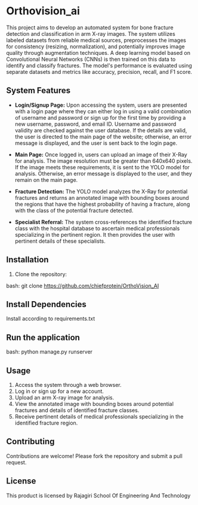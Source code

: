# Orthovision_ai

This project aims to develop an automated system for bone fracture detection and classification in arm X-ray images. The system utilizes labeled datasets from reliable medical sources, preprocesses the images for consistency (resizing, normalization), and potentially improves image quality through augmentation techniques. A deep learning model based on Convolutional Neural Networks (CNNs) is then trained on this data to identify and classify fractures. The model's performance is evaluated using separate datasets and metrics like accuracy, precision, recall, and F1 score.

## System Features

- **Login/Signup Page:** Upon accessing the system, users are presented with a login page where they can either log in using a valid combination of username and password or sign up for the first time by providing a new username, password, and email ID. Username and password validity are checked against the user database. If the details are valid, the user is directed to the main page of the website; otherwise, an error message is displayed, and the user is sent back to the login page.

- **Main Page:** Once logged in, users can upload an image of their X-Ray for analysis. The image resolution must be greater than 640x640 pixels. If the image meets these requirements, it is sent to the YOLO model for analysis. Otherwise, an error message is displayed to the user, and they remain on the main page.

- **Fracture Detection:** The YOLO model analyzes the X-Ray for potential fractures and returns an annotated image with bounding boxes around the regions that have the highest probability of having a fracture, along with the class of the potential fracture detected.

- **Specialist Referral:** The system cross-references the identified fracture class with the hospital database to ascertain medical professionals specializing in the pertinent region. It then provides the user with pertinent details of these specialists.

## Installation

1. Clone the repository:

bash: 
git clone https://github.com/chiefprotein/OrthoVision_AI

## Install Dependencies
Install according to requirements.txt

## Run the application
bash: 
python manage.py runserver

## Usage
1. Access the system through a web browser.
2. Log in or sign up for a new account.
3. Upload an arm X-ray image for analysis.
4. View the annotated image with bounding boxes around potential fractures and details of identified fracture classes.
5. Receive pertinent details of medical professionals specializing in the identified fracture region.

## Contributing
 Contributions are welcome! Please fork the repository and submit a pull request.
 
## License
This product is licensed by Rajagiri School Of Engineering And Technology



